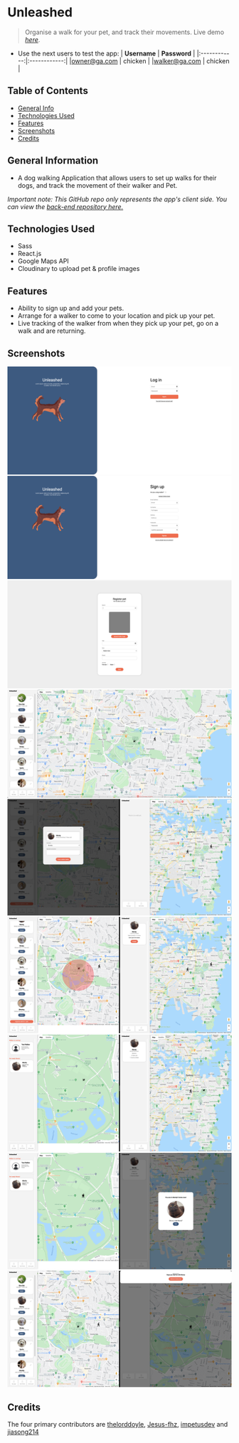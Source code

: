 # Unleashed
> Organise a walk for your pet, and track their movements.
> Live demo [_here_](https://unleashed-client.netlify.app). 

- Use the next users to test the app:
| **Username** | **Password** |
|:------------:|:------------:|
|owner@ga.com  |   chicken    |
|walker@ga.com |   chicken    |

## Table of Contents
* [General Info](#general-information)
* [Technologies Used](#technologies-used)
* [Features](#features)
* [Screenshots](#screenshots)
* [Credits](#credits)
<!-- * [License](#license) -->

## General Information
- A dog walking Application that allows users to set up walks for 
their dogs, and track the movement of their walker and Pet. 

*Important note: This GitHub repo only represents the app's client side. You can view the [back-end repository here.](https://github.com/Jesus-fhz/unleashed-server)*
## Technologies Used
- Sass
- React.js
- Google Maps API
- Cloudinary to upload pet & profile images

## Features
- Ability to sign up and add your pets. 
- Arrange for a walker to come to your location and pick up your pet. 
- Live tracking of the walker from when they pick up your pet, go on a walk and are returning. 

## Screenshots
![](images/login.png)
![](images/signup.png)
![](images/addpet.png)
![](images/home.png)
![](images/organisewalk.png)
![](images/looking-walker.png)
![](images/walker-found.png)
![](images/tracking-walker.png)
![](images/finish-walk.png)



## Credits
The four primary contributors are [thelorddoyle](https://github.com/thelorddoyle/), [Jesus-fhz](https://github.com/Jesus-fhz), [impetusdev](https://github.com/impetusdev) and [jiasong214](https://github.com/jiasong214)

